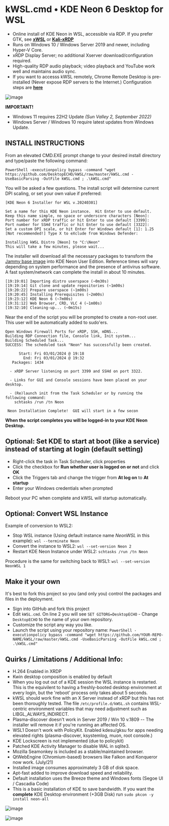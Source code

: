# kWSL.cmd • KDE Neon 6 Desktop for WSL

  - Online install of KDE Neon in WSL, accessible via RDP.  If you prefer GTK, see [**xWSL**](https://github.com/DesktopECHO/xWSL) or [**Kali-xRDP**](https://github.com/DesktopECHO/Kali-xRDP)
  - Runs on Windows 10 / Windows Server 2019 and newer, including Hyper-V Core.
  - xRDP Display Server; no additional Xserver download/configuration required.
  - High-quality RDP audio playback; video playback and YouTube work well and maintains audio sync.
  - If you want to accesss kWSL remotely, Chrome Remote Desktop is pre-installed (Never expose RDP servers to the Internet.) Configuration steps are [**here**](https://github.com/DesktopECHO/kWSL/wiki/Enable-Chrome-Remote-Desktop)

![image](https://user-images.githubusercontent.com/33142753/100149597-d3d57d80-2e74-11eb-899a-a7476b016e27.png)

**IMPORTANT!** 
 - Windows 11 requires 22H2 Update *(Sun Valley 2, September 2022)*
 - Windows Server / Windows 10 require latest updates from Windows Update.

## INSTALL INSTRUCTIONS
From an elevated CMD.EXE prompt change to your desired install directory and type/paste the following command:

```
PowerShell -executionpolicy bypass -command "wget https://github.com/DesktopECHO/kWSL/raw/master/kWSL.cmd -UseBasicParsing -OutFile kWSL.cmd ; .\kWSL.cmd"
```

You will be asked a few questions.  The install script will determine current DPI scaling, or set your own value if preferred:

```
[KDE Neon 6 Installer for WSL v.20240301]

Set a name for this KDE Neon instance.  Hit Enter to use default.
Keep this name simple, no space or underscore characters [Neon]:
Port number for xRDP traffic or hit Enter to use default [3399]:
Port number for SSHd traffic or hit Enter to use default [3322]:
Set a custom DPI scale, or hit Enter for Windows default [1]: 1.25
[Not recommended!] Type X to eXclude from Windows Defender:

Installing kWSL Distro [Neon] to "C:\Neon"
This will take a few minutes, please wait...
```

The installer will download all the necessary packages to transform the [Jammy base image](https://cloud-images.ubuntu.com/jammy/current/) into KDE Neon User Edition.  Reference times will vary depending on system performance and the presence of antivirus software.  A fast system/network can complete the install in about 10 minutes.

```
[19:19:01] Importing distro userspace (~0m30s)
[19:19:14] Git clone and update repositories (~1m00s)
[19:20:22] Prepare userspace (~1m00s)
[19:20:45] Installing Prerequisites (~2m00s)
[19:23:12] KDE Neon 6 (~7m00s)
[19:31:12] Web Browser, CRD, VLC 4 (~1m00s)
[19:32:10] Cleaning-up... (~0m15s)
```

Near the end of the script you will be prompted to create a non-root user.  This user will be automatically added to sudo'ers.

```
Open Windows Firewall Ports for xRDP, SSH, mDNS...
Building RDP Connection file, Console link, Init system...
Building Scheduled Task...
SUCCESS: The scheduled task "Neon" has successfully been created.

      Start: Fri 03/01/2024 @ 19:18
        End: Fri 03/01/2024 @ 19:32
   Packages: 1434

  - xRDP Server listening on port 3399 and SSHd on port 3322.

  - Links for GUI and Console sessions have been placed on your desktop.

  - (Re)launch init from the Task Scheduler or by running the following command:
    schtasks /run /tn Neon

 Neon Installation Complete!  GUI will start in a few secon
```

**When the script completes you will be logged-in to your KDE Neon Desktop.** 

## Optional: Set KDE to start at boot (like a service) instead of starting at login (default setting)

 - Right-click the task in Task Scheduler, click properties
 - Click the checkbox for **Run whether user is logged on or not** and click **OK**
 - Click the Triggers tab and change the trigger from **At log on** to **At startup**
 - Enter your Windows credentials when prompted
 
 Reboot your PC when complete and kWSL will startup automatically.

## Optional: Convert WSL Instance

Example of conversion to WSL2:
 - Stop WSL instance (Using default instance name _NeonWSL_ in this example):
 ````wsl --terminate Neon````
 - Convert the instance to WSL2:
 ````wsl --set-version Neon 2````
 - Restart KDE Neon Instance under WSL2:
 ````schtasks /run /tn Neon````

Procedure is the same for switching back to WSL1: ````wsl --set-version NeonWSL 1````

## Make it your own

It's best to fork this project so you (and only you) control the packages and files in the deployment.

- Sign into GitHub and fork this project
- Edit ```kWSL.cmd```.  On line 2 you will see ```SET GITORG=DesktopECHO``` - Change ```DesktopECHO``` to the name of your own repository.
- Customize the script any way you like.
- Launch the script using your repository name:
 ```PowerShell -executionpolicy bypass -command "wget https://github.com/YOUR-REPO-NAME/kWSL/raw/master/kWSL.cmd -UseBasicParsing -OutFile kWSL.cmd ; .\kWSL.cmd"```

## Quirks / Limitations / Additional Info:

- H.264 Enabled in XRDP
- Kwin desktop composition is enabled by default 
- When you log out out of a KDE session the WSL instance is restarted.  This is the equivilent to having a freshly-booted desktop environment at every login, but the 'reboot' process only takes about 5 seconds.  
- kWSL should work fine with an X Server instead of xRDP but this has not been thoroughly tested.  The file ```/etc/profile.d/kWSL.sh``` contains WSL-centric environment variables that may need adjustment such as LIBGL_ALWAYS_INDIRECT.
- Plasma-discover doesn't work in Server 2019 / Win 10 v.1809 -- The installer will remove it if you're running an affected OS. 
- WSL1 Doesn't work with PolicyKit.  Enabled kdesu/gksu for apps needing elevated rights (plasma-discover, ksystemlog, muon, root console.)    
- KDE Lockscreen is not implemented (due to policykit)  
- Patched KDE Activity Manager to disable WAL in sqlite3. 
- Mozilla Seamonkey is included as a stable/maintained browser. 
- QtWebEngine (Chromium-based) browsers like Falkon and Konqueror now work. (July/21)
- Installed image consumes approximately 3 GB of disk space.
- Apt-fast added to improve download speed and reliability.
- Default installation uses the Breeze theme and Windows fonts (Segoe UI / Cascadia Code)
- This is a basic installation of KDE to save bandwidth.  If you want the **complete** KDE Desktop environment (+3GB Disk) run ```sudo pkcon -y install neon-all``` 

![image](https://user-images.githubusercontent.com/33142753/100148485-33cb2480-2e73-11eb-932b-54e34b445575.png)

![image](https://user-images.githubusercontent.com/33142753/100385367-c21ce300-2ff8-11eb-9276-6f51b366839f.png)
